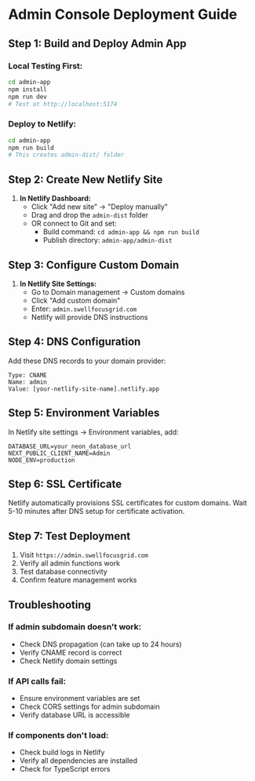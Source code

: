 # Admin Console Deployment Guide

## Step 1: Build and Deploy Admin App

### Local Testing First:

```bash
cd admin-app
npm install
npm run dev
# Test at http://localhost:5174
```

### Deploy to Netlify:

```bash
cd admin-app
npm run build
# This creates admin-dist/ folder
```

## Step 2: Create New Netlify Site

1. **In Netlify Dashboard:**
   - Click "Add new site" → "Deploy manually"
   - Drag and drop the `admin-dist` folder
   - OR connect to Git and set:
     - Build command: `cd admin-app && npm run build`
     - Publish directory: `admin-app/admin-dist`

## Step 3: Configure Custom Domain

1. **In Netlify Site Settings:**
   - Go to Domain management → Custom domains
   - Click "Add custom domain"
   - Enter: `admin.swellfocusgrid.com`
   - Netlify will provide DNS instructions

## Step 4: DNS Configuration

Add these DNS records to your domain provider:

```
Type: CNAME
Name: admin
Value: [your-netlify-site-name].netlify.app
```

## Step 5: Environment Variables

In Netlify site settings → Environment variables, add:

```
DATABASE_URL=your_neon_database_url
NEXT_PUBLIC_CLIENT_NAME=Admin
NODE_ENV=production
```

## Step 6: SSL Certificate

Netlify automatically provisions SSL certificates for custom domains.
Wait 5-10 minutes after DNS setup for certificate activation.

## Step 7: Test Deployment

1. Visit `https://admin.swellfocusgrid.com`
2. Verify all admin functions work
3. Test database connectivity
4. Confirm feature management works

## Troubleshooting

### If admin subdomain doesn't work:

- Check DNS propagation (can take up to 24 hours)
- Verify CNAME record is correct
- Check Netlify domain settings

### If API calls fail:

- Ensure environment variables are set
- Check CORS settings for admin subdomain
- Verify database URL is accessible

### If components don't load:

- Check build logs in Netlify
- Verify all dependencies are installed
- Check for TypeScript errors
